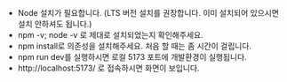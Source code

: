 - Node 설치가 필요합니다. (LTS 버전 설치를 권장합니다. 이미 설치되어 있으시면 설치 안하셔도 됩니다.)
- npm -v; node -v 로 제대로 설치되었는지 확인해주세요.
- npm install로 의존성을 설치해주세요. 처음 할 때는 좀 시간이 걸립니다.
- npm run dev를 실행하시면 로컬 5173 포트에 개발환경이 실행됩니다.
- http://localhost:5173/ 로 접속하시면 화면이 보입니다.
